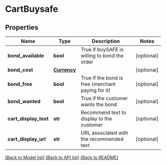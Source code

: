 # CartBuysafe

## Properties
Name | Type | Description | Notes
------------ | ------------- | ------------- | -------------
**bond_available** | **bool** | True if buySAFE is willing to bond the order | [optional] 
**bond_cost** | [**Currency**](Currency.md) |  | [optional] 
**bond_free** | **bool** | True if the bond is free (merchant paying for it) | [optional] 
**bond_wanted** | **bool** | True if the customer wants the bond | [optional] 
**cart_display_text** | **str** | Recommend text to display to the customer | [optional] 
**cart_display_url** | **str** | URL associated with the recommended text | [optional] 

[[Back to Model list]](../README.md#documentation-for-models) [[Back to API list]](../README.md#documentation-for-api-endpoints) [[Back to README]](../README.md)


